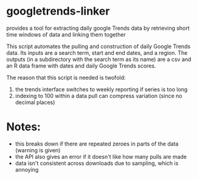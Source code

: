 # googletrends-linker
provides a tool for extracting daily google Trends data by retrieving short time windows of data and linking them together

This script automates the pulling and construction of daily Google Trends data. Its inputs are a search term, start and end dates, and a region.  The outputs (in a subdirectory with the search term as its name) are a csv and an R data frame with dates and daily Google Trends scores.

The reason that this script is needed is twofold:
1. the trends interface switches to weekly reporting if series is too long
2. indexing to 100 within a data pull can compress variation (since no decimal places)

#  Notes:
* this breaks down if there are repeated zeroes in parts of the data (warning is given)
* the API also gives an error if it doesn't like how many pulls are made
* data isn't consistent across downloads due to sampling, which is annoying
